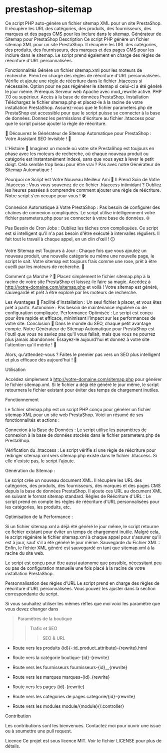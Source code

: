 # prestashop-sitemap
Ce script PHP auto-génère un fichier sitemap XML pour un site PrestaShop. Il récupère les URL des catégories, des produits, des fournisseurs, des marques et des pages CMS pour les inclure dans le sitemap.
Générateur de Sitemap pour PrestaShop
Description
Ce script PHP génère un fichier sitemap XML pour un site PrestaShop. Il récupère les URL des catégories, des produits, des fournisseurs, des marques et des pages CMS pour les inclure dans le sitemap. Le script prend également en charge des règles de réécriture d'URL personnalisées.

Fonctionnalités
Génère un fichier sitemap.xml pour les moteurs de recherche.
Prend en charge des règles de réécriture d'URL personnalisées.
Vérifie et ajoute une règle de réécriture dans le fichier .htaccess si nécessaire.
Option pour ne pas régénérer le sitemap si celui-ci a été généré le jour même.
Prérequis
Serveur web Apache avec mod_rewrite activé.
PHP 7.0 ou supérieur.
Accès à la base de données PrestaShop.
Installation
Téléchargez le fichier sitemap.php et placez-le à la racine de votre installation PrestaShop.
Assurez-vous que le fichier parameters.php de PrestaShop est accessible pour que le script puisse se connecter à la base de données.
Donnez les permissions d'écriture au fichier .htaccess pour que le script puisse ajouter la règle de réécriture.

🌟 Découvrez le Générateur de Sitemap Automatique pour PrestaShop : Votre Assistant SEO Invisible ! 🌟

L'Histoire 📖
Imaginez un monde où votre site PrestaShop est toujours en phase avec les moteurs de recherche, où chaque nouveau produit ou catégorie est instantanément indexé, sans que vous ayez à lever le petit doigt. Cela semble trop beau pour être vrai ? Pas avec notre Générateur de Sitemap Automatique !

Pourquoi ce Script est Votre Nouveau Meilleur Ami 🤝
Il Prend Soin de Votre .htaccess : Vous vous souvenez de ce fichier .htaccess intimidant ? Oubliez les heures passées à comprendre comment ajouter une règle de réécriture. Notre script s'en occupe pour vous ! 🛠️

Connexion Automatique à Votre PrestaShop : Pas besoin de configurer des chaînes de connexion compliquées. Le script utilise intelligemment votre fichier parameters.php pour se connecter à votre base de données. 🌐

Pas Besoin de Cron Jobs : Oubliez les tâches cron compliquées. Ce script est si intelligent qu'il n'a pas besoin d'être exécuté à intervalles réguliers. Il fait tout le travail à chaque appel, en un clin d'œil ! ⏲️

Votre Sitemap est Toujours à Jour : Chaque fois que vous ajoutez un nouveau produit, une nouvelle catégorie ou même une nouvelle page, le script le sait. Votre sitemap est toujours frais comme une rose, prêt à être cueilli par les moteurs de recherche. 🌹

Comment ça Marche ? 🤔
Placez simplement le fichier sitemap.php à la racine de votre site PrestaShop et laissez-le faire sa magie. Accédez à http://votre-domaine.com/sitemap.php et voilà ! Votre sitemap est généré, sauvegardé et prêt à être exploré par les moteurs de recherche.

Les Avantages 🎉
Facilité d'Installation : Un seul fichier à placer, et vous êtes prêt à partir.
Autonomie : Pas besoin de maintenance régulière ou de configuration compliquée.
Performance Optimisée : Le script est conçu pour être rapide et efficace, minimisant l'impact sur les performances de votre site.
Conclusion 🌈
Dans le monde du SEO, chaque petit avantage compte. Notre Générateur de Sitemap Automatique pour PrestaShop est l'outil que vous ne saviez pas qu'il vous fallait, mais que vous ne pourrez plus jamais abandonner. Essayez-le aujourd'hui et donnez à votre site l'attention qu'il mérite ! 🚀

Alors, qu'attendez-vous ? Faites le premier pas vers un SEO plus intelligent et plus efficace dès aujourd'hui ! 🌟

Utilisation 

Accédez simplement à http://votre-domaine.com/sitemap.php pour générer le fichier sitemap.xml. Si le fichier a déjà été généré le jour même, le script retournera le fichier existant pour éviter des temps de chargement inutiles.


Fonctionnement 

Le fichier sitemap.php est un script PHP conçu pour générer un fichier sitemap XML pour un site web PrestaShop. Voici un résumé de ses fonctionnalités et actions :

Connexion à la Base de Données : Le script utilise les paramètres de connexion à la base de données stockés dans le fichier parameters.php de PrestaShop.

Vérification du .htaccess : Le script vérifie si une règle de réécriture pour rediriger sitemap.xml vers sitemap.php existe dans le fichier .htaccess. Si elle n'existe pas, le script l'ajoute.

Génération du Sitemap :

Le script crée un nouveau document XML.
Il récupère les URL des catégories, des produits, des fournisseurs, des marques et des pages CMS depuis la base de données PrestaShop.
Il ajoute ces URL au document XML en suivant le format sitemap standard.
Règles de Réécriture d'URL : Le script prend en compte les règles de réécriture d'URL personnalisées pour les catégories, les produits, etc.

Optimisation de la Performance :

Si un fichier sitemap.xml a déjà été généré le jour même, le script retourne ce fichier existant pour éviter un temps de chargement inutile.
Malgré cela, le script régénère le fichier sitemap.xml à chaque appel pour s'assurer qu'il est à jour, sauf s'il a été généré le jour même.
Sauvegarde du Fichier XML : Enfin, le fichier XML généré est sauvegardé en tant que sitemap.xml à la racine du site web.

Le script est conçu pour être aussi autonome que possible, nécessitant peu ou pas de configuration manuelle une fois placé à la racine de votre installation PrestaShop.


Personnalisation des règles d'URL
Le script prend en charge des règles de réécriture d'URL personnalisées. Vous pouvez les ajuster dans la section correspondante du script.


Si vous souhaitez utiliser les mêmes rèfles que moi voici les paramètre que vous devez changer dans 
> Paramètres de la boutique 
>> Trafic et SEO
>>> SEO & URL


* Route vers les produits
{id}{-:id_product_attribute}-{rewrite}.html

* Route vers la catégorie
boutique-{id}-{rewrite}

* Route vers les fournisseurs
fournisseurs-{id}__{rewrite}

* Route vers les marques
marques-{id}_{rewrite}

* Route vers les pages
{id}-{rewrite}

* Route vers les catégories de pages
categorie/{id}-{rewrite}

* Route vers les modules
module/{module}{/:controller}

Contribution

Les contributions sont les bienvenues. Contactez moi pour  ouvrir une issue ou à soumettre une pull request.



Licence
Ce projet est sous licence MIT. Voir le fichier LICENSE pour plus de détails.
